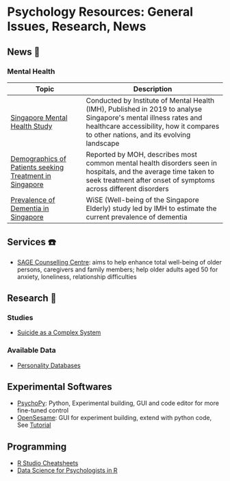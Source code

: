 # Psychology Resources: General Issues, Research, News


## News :newspaper:

### Mental Health


| Topic | Description |
|----------------|---------------|
| [Singapore Mental Health Study](https://www.valuechampion.sg/what-state-mental-health-singapore) | Conducted by Institute of Mental Health (IMH), Published in 2019 to analyse Singapore's mental illness rates and healthcare accessibility, how it compares to other nations, and its evolving landscape |
| [Demographics of Patients seeking Treatment in Singapore](https://www.moh.gov.sg/news-highlights/details/what-are-the-demographics-of-patients-receiving-psychiatric-treatment-and-mental-health-support) | Reported by MOH, describes most common mental health disorders seen in hospitals, and the average time taken to seek treatment after onset of symptoms across different disorders |
| [Prevalence of Dementia in Singapore](https://pubmed.ncbi.nlm.nih.gov/25672767/) | WiSE (Well-being of the Singapore Elderly) study led by IMH to estimate the current prevalence of dementia |

## Services :telephone:

- [SAGE Counselling Centre](https://www.sagecc.org.sg/): aims to help enhance total well-being of older persons, caregivers and family members; help older adults aged 50 for anxiety, loneliness, relationship difficulties

## Research :mag_right:

### Studies

- [Suicide as a Complex System](https://www.researchgate.net/publication/343851656_A_network_perspective_on_suicidal_behavior_understanding_suicidality_as_a_complex_system)

### Available Data

- [Personality Databases](https://openpsychometrics.org/_rawdata/)

## Experimental Softwares


- [PsychoPy](http://www.psychopy.org/): Python, Experimental building, GUI and code editor for more fine-tuned control
- [OpenSesame](http://osdoc.cogsci.nl): GUI for experiment building, extend with python code, See [Tutorial](https://osdoc.cogsci.nl/3.1/tutorials/beginner/)

## Programming

- [R Studio Cheatsheets](https://rstudio.com/resources/cheatsheets/)
- [Data Science for Psychologists in R](https://bookdown.org/hneth/ds4psy/)
